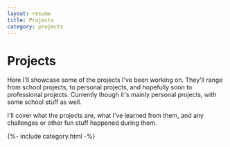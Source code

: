 ```yaml
---
layout: resume
title: Projects
category: projects
---
```


<div class="content-header">
  <h1>Projects</h1>
</div>

<div class="intro-blurb" markdown="1">
  Here I'll showcase some of the projects I've been working on. They'll range from school projects, to personal projects, and hopefully soon to professional projects. Currently though it's mainly personal projects, with some school stuff as well.

  I'll cover what the projects are, what I've learned from them, and any challenges or other fun stuff happened during them.
</div>

<div class="col category-list">
  {%- include category.html -%}
</div>

